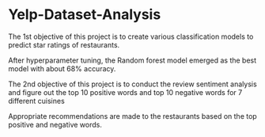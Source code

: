 # Yelp-Dataset-Analysis

The 1st objective of this project is to create various classification models to predict star ratings of restaurants.

After hyperparameter tuning, the Random forest model emerged as the best model with about 68% accuracy.

The 2nd objective of this project is to conduct the review sentiment analysis and figure out the top 10 positive words and top 10 negative words for 7 different cuisines

Appropriate recommendations are made to the restaurants based on the top positive and negative words.
